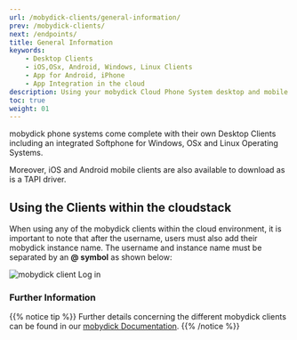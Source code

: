```yaml
---
url: /mobydick-clients/general-information/
prev: /mobydick-clients/
next: /endpoints/
title: General Information
keywords:
    - Desktop Clients
    - iOS,OSx, Android, Windows, Linux Clients
    - App for Android, iPhone
    - App Integration in the cloud
description: Using your mobydick Cloud Phone System desktop and mobile clients.
toc: true
weight: 01
---
```


mobydick phone systems come complete with their own Desktop Clients including an integrated Softphone for Windows, OSx and Linux Operating Systems.

Moreover, iOS and Android mobile clients are also available to download as is a TAPI driver.

## Using the Clients within the cloudstack

When using any of the mobydick clients within the cloud environment, it is important to note that after the username, users must also add their mobydick instance name. The username and instance name must be separated by an **@ symbol** as shown below:

![mobydick client Log in](/mobydick_client_logon.png?weight=500px)

### Further Information

{{% notice tip %}}
Further details concerning the different mobydick clients can be found in our [mobydick Documentation](https://www.pascom.net/en/documentation/).
{{% /notice %}}
